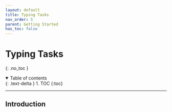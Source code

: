 ```yaml
---
layout: default
title: Typing Tasks
nav_order: 5
parent: Getting Started
has_toc: false
---
```


# Typing Tasks

{: .no_toc }

<details open markdown="block">
  <summary>
    Table of contents
  </summary>
  {: .text-delta }
1. TOC
{:toc}
</details>

---

## Introduction
